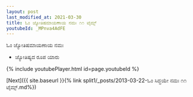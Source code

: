 ```yaml
---
layout: post
last_modified_at: 2021-03-30
title: ಓಂ ಜ್ಯೋತಿಷಮಾಯಣಾಯ ನಮಃ ೧೧ ಟೈಮ್ಸ್
youtubeId: _MPnva4AdFE
---
```

 
 
 ಓಂ ಜ್ಯೋತಿಷಮಾಯಣಾಯ ನಮಃ  
 
 -  ಜ್ಯೋತಿಷ್ಯದ ರೂಪ ಯಾರು 
 
  
 
  
 
 
 
 
 
 


{% include youtubePlayer.html id=page.youtubeId %}
 
[Next]({{ site.baseurl }}{% link  split1/_posts/2013-03-22-ಓಂ ಸಿದ್ಧಯೇ ನಮಃ ೧೧ ಟೈಮ್ಸ್.md%})
 
